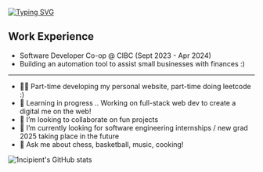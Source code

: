 [![Typing SVG](https://readme-typing-svg.demolab.com?font=Fira+Code&pause=1000&width=435&lines=%F0%9F%91%8B+Hi%2C+I'm+Henry!;%F0%9F%91%A8%E2%80%8D%F0%9F%92%BB+I'm+an+aspiring+software+engineer+%F0%9F%99%82)](https://git.io/typing-svg)

<!--
**1ncipient/1ncipient** is a ✨ _special_ ✨ repository because its `README.md` (this file) appears on your GitHub profile.

Here are some ideas to get you started:

- 🔭 I’m currently working on ...
- 🌱 I’m currently learning ...
- 👯 I’m looking to collaborate on ...
- 🤔 I’m looking for help with ...
- 💬 Ask me about ...
- 📫 How to reach me: ...
- 😄 Pronouns: ...
- ⚡ Fun fact: ...
-->

## Work Experience
- Software Developer Co-op @ CIBC (Sept 2023 - Apr 2024)
- Building an automation tool to assist small businesses with finances :)
<hr/>

- 👨‍💻 Part-time developing my personal website, part-time doing leetcode :)
- 🌱 Learning in progress .. Working on full-stack web dev to create a digital me on the web!
- 👯 I’m looking to collaborate on fun projects 
- 🤔 I’m currently looking for software engineering internships / new grad 2025 taking place in the future 
- 💬 Ask me about chess, basketball, music, cooking!

![1ncipient's GitHub stats](https://github-readme-stats.zohan.tech/api?username=1ncipient&show_icons=true&theme=transparent)

